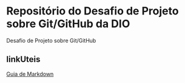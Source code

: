 # Repositório do Desafio de Projeto sobre Git/GitHub da DIO
Desafio de Projeto sobre Git/GitHub
## linkUteis
[Guia de Markdown](https://www.markdownguide.org/)
